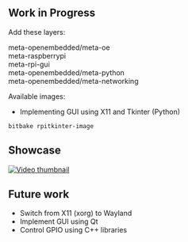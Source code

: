 ## Work in Progress

Add these layers:

  meta-openembedded/meta-oe  
  meta-raspberrypi  
  meta-rpi-gui  
  meta-openembedded/meta-python  
  meta-openembedded/meta-networking  

Available images:
- Implementing GUI using X11 and Tkinter (Python)
```
bitbake rpitkinter-image
```

## Showcase

[![Video thumbnail](http://img.youtube.com/vi/h4J5AmWXuX4/0.jpg)](https://www.youtube.com/watch?v=h4J5AmWXuX4)

## Future work
- Switch from X11 (xorg) to Wayland
- Implement GUI using Qt
- Control GPIO using C++ libraries

